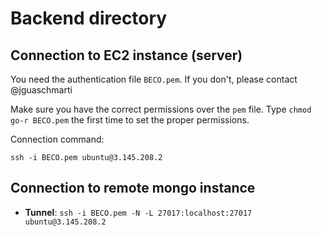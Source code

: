 # Backend directory


## Connection to EC2 instance (server)

You need the authentication file `BECO.pem`. If you don't, please contact @jguaschmarti

Make sure you have the correct permissions over the `pem` file. Type `chmod go-r BECO.pem` the first time to set the proper permissions.

Connection command:
```
ssh -i BECO.pem ubuntu@3.145.208.2
```

## Connection to remote mongo instance

- **Tunnel**: 
``` ssh -i BECO.pem -N -L 27017:localhost:27017 ubuntu@3.145.208.2 ```
